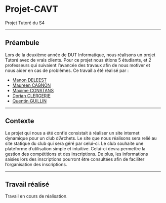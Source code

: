# Projet-CAVT
Projet Tutoré du S4 

***
## Préambule 
Lors de la deuxième année de DUT Informatique, nous réalisons un projet Tutoré avec de vrais clients. Pour ce projet nous étions 5 étudiants, et 2 professeurs qui suivaient l’avancée des travaux afin de nous motiver et nous aider en cas de problèmes.
Ce travail a été réalisé par : 
  -   [Manon DELEEST](https://github.com/manon-deleest/manon-deleest) 
  -   [Maureen CAGNON](https://github.com/manon-deleest/manon-deleest) 
  -   [Maxime CONSTANS](https://github.com/MaximeConstans) 
  -   [Dorian CLERGERIE](https://github.com/manon-deleest/manon-deleest) 
  -   [Quentin GUILLIN](https://github.com/manon-deleest/manon-deleest) 

***
## Contexte 
Le projet qui nous a été confié consistait à réaliser un site internet dynamique pour un club d’Archets. Le site que nous réalisons sera relié au site statique du club qui sera géré par celui-ci. Le club souhaite une plateforme d’utilisation simple et intuitive. Celui-ci devra permettre la gestion des compétitions et des inscriptions. De plus, les informations saisies lors des inscriptions pourront être consultées afin de faciliter l’organisation des inscriptions.

***
## Travail réalisé 
Travail en cours de réalisation. 
